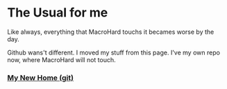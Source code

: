 # The Usual for me

Like always, everything that MacroHard touchs it becames worse by the day.

Github wans't different. I moved my stuff from this page. I've my own repo now, where MacroHard will not touch.

### [My New Home (git)](https://git.jeferson.me)
